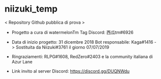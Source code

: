 # niizuki_temp 
< Repository Github pubblica di prova >

- Progetto a cura di watermelonTm
Tag Discord: 西瓜tm#6926

- Data di inizio progetto: 31 dicembre 2018
Bot responsabile: Kaga#1416 -> Sostituita da Niizuki#3761 il giorno 07/07/2019

- Ringraziamenti: 
RLPG#1608, RedZero#2403 e la community italiana di Azur Lane

- Link invito al server Discord:
https://discord.gg/DUQNWdu
